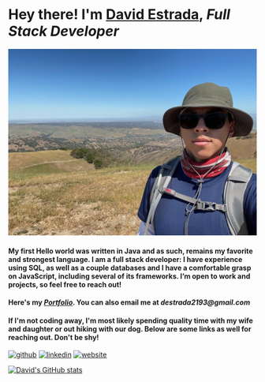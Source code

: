 # Hey there!   I'm [David Estrada](https://dave-estrada.com), _Full Stack Developer_

![Paddling](/images/hiking3.jpeg)

#### My first Hello world was written in Java and as such, remains my favorite and strongest language. I am a full stack developer: I have experience using SQL, as well as a couple databases and I have a comfortable grasp on JavaScript, including several of its frameworks. I’m open to work and projects, so feel free to reach out!

#### Here's my [_Portfolio_](https://dave-estrada.com/). You can also email me at _destrada2193@gmail.com_

#### If I'm not coding away, I'm most likely spending quality time with my wife and daughter or out hiking with our dog. Below are some links as well for reaching out. Don't be shy!

[<img src='https://cdn.jsdelivr.net/npm/simple-icons@3.0.1/icons/github.svg' alt='github' height='40'>](https://github.com/David-EstradaSD) [<img src='https://cdn.jsdelivr.net/npm/simple-icons@3.0.1/icons/linkedin.svg' alt='linkedin' height='40'>](https://www.linkedin.com/in/https://www.linkedin.com/in/dave-estrada//)  [<img src='https://cdn.jsdelivr.net/npm/simple-icons@3.0.1/icons/icloud.svg' alt='website' height='40'>](https://dave-estrada.com/)  

[![David's GitHub stats](https://github-readme-stats.vercel.app/api?username=David-EstradaSD&theme=tokyonight&show_icons=true)](https://github.com/David-EstradaSD/github-readme-stats)
